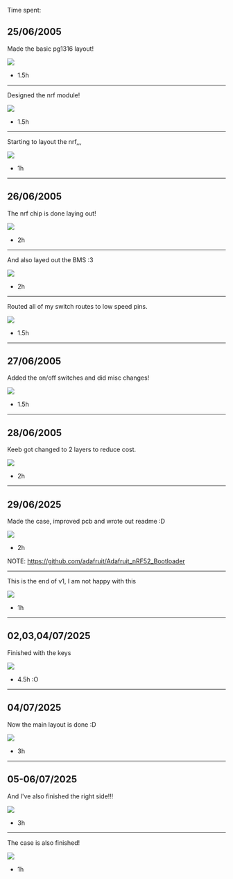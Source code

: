 
Time spent:

## 25/06/2005

Made the basic pg1316 layout!

![](https://hc-cdn.hel1.your-objectstorage.com/s/v3/3a4449dbc0e7a95104855a885d76a2de6e4d64ef_image.png)

- 1.5h

-----------

Designed the nrf module!

![](https://hc-cdn.hel1.your-objectstorage.com/s/v3/5dd2b9ffd0ee83f79a5e9c5122401aa91272a490_image.png)

- 1.5h

-----------

Starting to layout the nrf,,,

![](https://hc-cdn.hel1.your-objectstorage.com/s/v3/6d8fae28aa5cf7d7e51e8708407185b8878d5f91_image.png)

- 1h

-----------

## 26/06/2005

The nrf chip is done laying out!

![](https://hc-cdn.hel1.your-objectstorage.com/s/v3/e186084cd8840348656f29f18e7839339bb7da6a_image.png)

- 2h

-----------

And also layed out the BMS :3

![](https://hc-cdn.hel1.your-objectstorage.com/s/v3/89c9512688abb17f5221bfc47f6ea450f3545b65_image.png)

- 2h

-----------

Routed all of my switch routes to low speed pins.
 
![](https://hc-cdn.hel1.your-objectstorage.com/s/v3/d6cc84ae2ca39ccdb717fd0a3039bdd18ace0f5a_image.png)

- 1.5h

-----------

## 27/06/2005

Added the on/off switches and did misc changes!

![](https://hc-cdn.hel1.your-objectstorage.com/s/v3/041c19a3fcee17c6ca0cbf752c480fabd1c1c484_image.png)

- 1.5h

-----------

## 28/06/2005

Keeb got changed to 2 layers to reduce cost.

![](https://hc-cdn.hel1.your-objectstorage.com/s/v3/22b18948e9389de530df31c12106c7a6c502e44f_image.png)

- 2h

-----------

## 29/06/2025

Made the case, improved pcb and wrote out readme :D

![](https://hc-cdn.hel1.your-objectstorage.com/s/v3/ec7e99cc7ab3e1dbbc609c731c3b195b4ccebed8_image.png)

- 2h

NOTE: https://github.com/adafruit/Adafruit_nRF52_Bootloader

-----------

This is the end of v1, I am not happy with this

![](https://hc-cdn.hel1.your-objectstorage.com/s/v3/2eecbfae4ea066aa8ff0b8facc47b96d9bbbbc99_image.png)

- 1h

-----------

## 02,03,04/07/2025

Finished with the keys

![](https://hc-cdn.hel1.your-objectstorage.com/s/v3/864c1a2c623fc7283243b0ffe90a8178df1d44f6_image.png)

- 4.5h :O

-----------

## 04/07/2025

Now the main layout is done :D

![](https://hc-cdn.hel1.your-objectstorage.com/s/v3/6f0a50c29af6cb036356792b6d805b5e13695af4_image.png)

- 3h

-----------

## 05-06/07/2025

And I've also finished the right side!!!

![](https://hc-cdn.hel1.your-objectstorage.com/s/v3/02141a62144210c4f89702bedfaa414e6e2c939f_image.png)

- 3h


-----------

The case is also finished!

![](https://hc-cdn.hel1.your-objectstorage.com/s/v3/23edbb57a7ef36e5c4a47974ee4243b9c40d1baa_image.png)

- 1h

